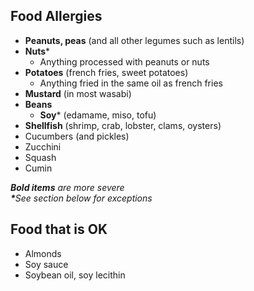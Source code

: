 ## Food Allergies

- **Peanuts, peas** (and all other legumes such as lentils)
- **Nuts***
  - Anything processed with peanuts or nuts
- **Potatoes** (french fries, sweet potatoes)
  - Anything fried in the same oil as french fries
- **Mustard** (in most wasabi)
- **Beans**
  - **Soy*** (edamame, miso, tofu)
- **Shellfish** (shrimp, crab, lobster, clams, oysters)
- Cucumbers (and pickles)
- Zucchini
- Squash
- Cumin

_**Bold items** are more severe_  
_**​*​**​See section below for exceptions_

## Food that is OK

- Almonds
- Soy sauce
- Soybean oil, soy lecithin

